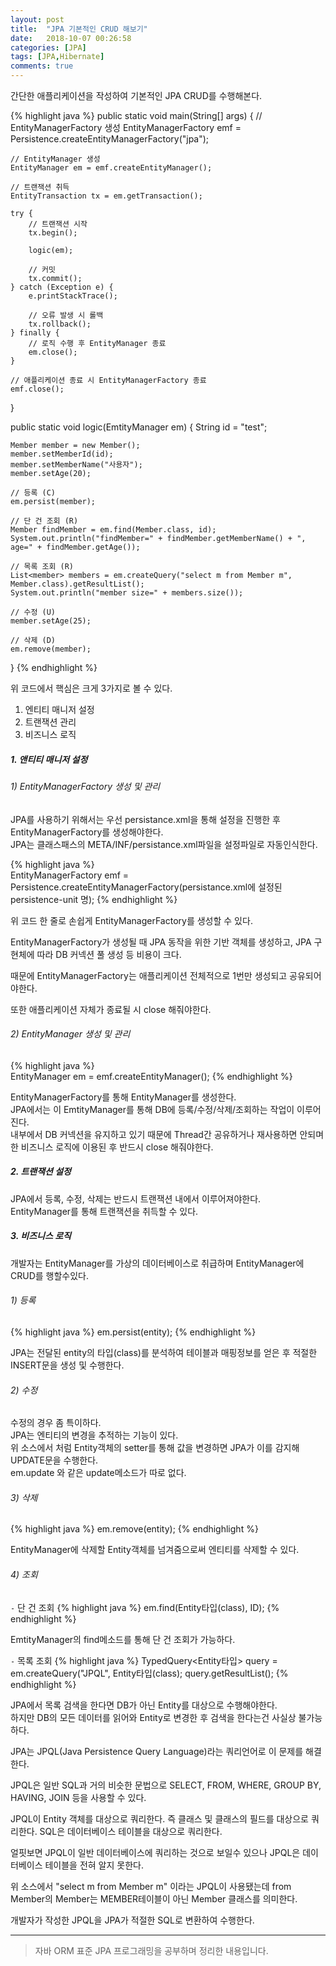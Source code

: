 ```yaml
---
layout: post
title:  "JPA 기본적인 CRUD 해보기"
date:   2018-10-07 00:26:58
categories: [JPA]
tags: [JPA,Hibernate]
comments: true
---
```

간단한 애플리케이션을 작성하여 기본적인 JPA CRUD를 수행해본다.  

{% highlight java %}
public static void main(String[] args) {
    // EntityManagerFactory 생성
    EntityManagerFactory emf = Persistence.createEntityManagerFactory("jpa");

    // EntityManager 생성
    EntityManager em = emf.createEntityManager();

    // 트랜잭션 취득
    EntityTransaction tx = em.getTransaction();

    try {
        // 트랜잭션 시작
        tx.begin();

        logic(em);

        // 커밋
        tx.commit();
    } catch (Exception e) {
        e.printStackTrace();

        // 오류 발생 시 롤백
        tx.rollback();
    } finally {
        // 로직 수행 후 EntityManager 종료
        em.close();
    }

    // 애플리케이션 종료 시 EntityManagerFactory 종료
    emf.close();
}

public static void logic(EmtityManager em) {
    String id = "test";

    Member member = new Member();
    member.setMemberId(id);
    member.setMemberName("사용자");
    member.setAge(20);

    // 등록 (C)
    em.persist(member);

    // 단 건 조회 (R)
    Member findMember = em.find(Member.class, id);
    System.out.println("findMember=" + findMember.getMemberName() + ", age=" + findMember.getAge());

    // 목록 조회 (R)
    List<member> members = em.createQuery("select m from Member m", Member.class).getResultList();
    System.out.println("member size=" + members.size());

    // 수정 (U)
    member.setAge(25);

    // 삭제 (D)
    em.remove(member);
}
{% endhighlight %}

위 코드에서 핵심은 크게 3가지로 볼 수 있다.  

1. 엔티티 매니저 설정
2. 트랜잭션 관리
3. 비즈니스 로직

##### 1. 앤티티 매니저 설정  
###### 1) EntityManagerFactory 생성 및 관리
JPA를 사용하기 위해서는 우선 persistance.xml을 통해 설정을 진행한 후 EntityManagerFactory를 생성해야한다.  
JPA는 클래스패스의 META/INF/persistance.xml파일을 설정파일로 자동인식한다.  

{% highlight java %}      
EntityManagerFactory emf = Persistence.createEntityManagerFactory(persistance.xml에 설정된 persistence-unit 명);
{% endhighlight %}

위 코드 한 줄로 손쉽게 EntityManagerFactory를 생성할 수 있다.  

EntityManagerFactory가 생성될 때 JPA 동작을 위한 기반 객체를 생성하고, JPA 구현체에 따라 DB 커넥션 풀 생성 등 비용이 크다.  

때문에 EntityManagerFactory는 애플리케이션 전체적으로 1번만 생성되고 공유되어야한다.  

또한 애플리케이션 자체가 종료될 시 close 해줘야한다.  

###### 2) EntityManager 생성 및 관리
{% highlight java %}      
EntityManager em = emf.createEntityManager();
{% endhighlight %}

EntityManagerFactory를 통해 EntityManager를 생성한다.  
JPA에서는 이 EmtityManager를 통해 DB에 등록/수정/삭제/조회하는 작업이 이루어진다.  
내부에서 DB 커넥션을 유지하고 있기 때문에 Thread간 공유하거나 재사용하면 안되며
한 비즈니스 로직에 이용된 후 반드시 close 해줘야한다.  

##### 2. 트랜잭션 설정
JPA에서 등록, 수정, 삭제는 반드시 트랜잭션 내에서 이루어져야한다.  
EntityManager를 통해 트랜잭션을 취득할 수 있다.


##### 3. 비즈니스 로직
개발자는 EntityManager를 가상의 데이터베이스로 취급하며 EntityManager에 CRUD를 행할수있다.

###### 1) 등록
{% highlight java %}
em.persist(entity);
{% endhighlight %}

JPA는 전달된 entity의 타입(class)를 분석하여 테이블과 매핑정보를 얻은 후
적절한 INSERT문을 생성 및 수행한다.

###### 2) 수정
수정의 경우 좀 특이하다.  
JPA는 엔티티의 변경을 추적하는 기능이 있다.  
위 소스에서 처럼 Entity객체의 setter를 통해 값을 변경하면 JPA가 이를 감지해 UPDATE문을 수행한다.  
em.update 와 같은 update메소드가 따로 없다.  

###### 3) 삭제
{% highlight java %}
em.remove(entity);
{% endhighlight %}

EntityManager에 삭제할 Entity객체를 넘겨줌으로써 엔티티를 삭제할 수 있다.

###### 4) 조회
`-` 단 건 조회
{% highlight java %}
em.find(Entity타입(class), ID);
{% endhighlight %}

EmtityManager의 find메소드를 통해 단 건 조회가 가능하다.

`-` 목록 조회
{% highlight java %}
TypedQuery<Entity타입> query = em.createQuery("JPQL", Entity타입(class);
query.getResultList();
{% endhighlight %}

JPA에서 목록 검색을 한다면 DB가 아닌 Entity를 대상으로 수행해야한다.  
하지만 DB의 모든 데이터를 읽어와 Entity로 변경한 후 검색을 한다는건 사실상 불가능하다.

JPA는 JPQL(Java Persistence Query Language)라는 쿼리언어로 이 문제를 해결한다.  

JPQL은 일반 SQL과 거의 비슷한 문법으로 SELECT, FROM, WHERE, GROUP BY, HAVING, JOIN 등을 사용할 수 있다.  

JPQL이 Entity 객체를 대상으로 쿼리한다. 즉 클래스 및 클래스의 필드를 대상으로 쿼리한다.
SQL은 데이터베이스 테이블을 대상으로 쿼리한다.  

얼핏보면 JPQL이 일반 데이터베이스에 쿼리하는 것으로 보일수 있으나 JPQL은 데이터베이스 테이블을 전혀 알지 못한다.  

위 소스에서 "select m from Member m" 이라는 JPQL이 사용됐는데 from Member의 Member는 MEMBER테이블이 아닌 Member 클래스를 의미한다.  

개발자가 작성한 JPQL을 JPA가 적절한 SQL로 변환하여 수행한다.  

---
>자바 ORM 표준 JPA 프로그래밍을 공부하며 정리한 내용입니다.
